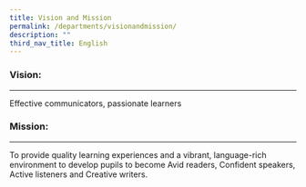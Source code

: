 ```yaml
---
title: Vision and Mission
permalink: /departments/visionandmission/
description: ""
third_nav_title: English
---
```

### Vision:
-------

Effective communicators, passionate learners


### Mission:
--------

To provide quality learning experiences and a vibrant, language-rich environment to develop pupils to become Avid readers, Confident speakers, Active listeners and Creative writers.
	